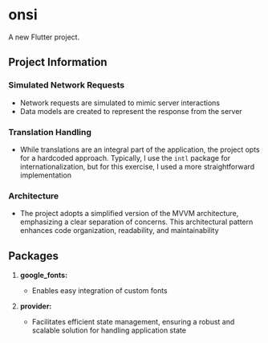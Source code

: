 # onsi

A new Flutter project.

## Project Information

### Simulated Network Requests

- Network requests are simulated to mimic server interactions
- Data models are created to represent the response from the server

### Translation Handling

- While translations are an integral part of the application, the project opts for a hardcoded approach. Typically, I use the `intl`
  package for internationalization, but for this exercise, I used a more straightforward implementation

### Architecture

- The project adopts a simplified version of the MVVM architecture, emphasizing a clear separation of concerns. This architectural
  pattern enhances code organization, readability, and maintainability

## Packages

1. **google_fonts:**
    - Enables easy integration of custom fonts

2. **provider:**
    - Facilitates efficient state management, ensuring a robust and scalable solution for handling application state




